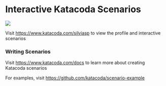 # Interactive Katacoda Scenarios

[![](http://shields.katacoda.com/katacoda/silviasp/count.svg)](https://www.katacoda.com/silviasp "Get your profile on Katacoda.com")

Visit https://www.katacoda.com/silviasp to view the profile and interactive scenarios

### Writing Scenarios
Visit https://www.katacoda.com/docs to learn more about creating Katacoda scenarios

For examples, visit https://github.com/katacoda/scenario-example
